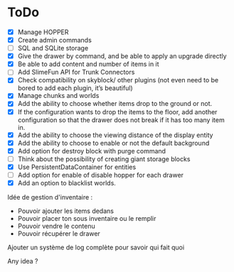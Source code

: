 # ToDo

- [x] Manage HOPPER
- [x] Create admin commands
- [ ] SQL and SQLite storage
- [x] Give the drawer by command, and be able to apply an upgrade directly
- [x] Be able to add content and number of items in it
- [ ] Add SlimeFun API for Trunk Connectors
- [x] Check compatibility on skyblock/ other plugins (not even need to be bored to add each plugin, it’s beautiful)
- [x] Manage chunks and worlds
- [x] Add the ability to choose whether items drop to the ground or not.
- [x] If the configuration wants to drop the items to the floor, add another configuration so that the drawer does not break if it has too many item in. 
- [x] Add the ability to choose the viewing distance of the display entity 
- [x] Add the ability to choose to enable or not the default background 
- [x] Add option for destroy block with purge command 
- [ ] Think about the possibility of creating giant storage blocks
- [x] Use PersistentDataContainer for entities
- [ ] Add option for enable of disable hopper for each drawer
- [x] Add an option to blacklist worlds.

Idée de gestion d'inventaire :
- Pouvoir ajouter les items dedans
- Pouvoir placer ton sous inventaire ou le remplir
- Pouvoir vendre le contenu
- Pouvoir récupérer le drawer

Ajouter un système de log complète pour savoir qui fait quoi

Any idea ?
